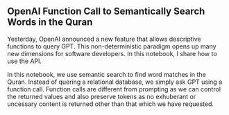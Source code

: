## OpenAI Function Call to Semantically Search Words in the Quran

Yesterday, OpenAI announced a new feature that allows descriptive functions to query GPT. This non-deterministic paradigm opens up many new dimensions for software developers. In this notebook, I share how to use the API.

In this notebook, we use semantic search to find word matches in the Quran. Instead of quering a relational database, we simply ask GPT using a function call. Function calls are different from prompting as we can control the returned values and also preserve tokens as no exhuberant or uncessary content is returned other than that which we have requested.
